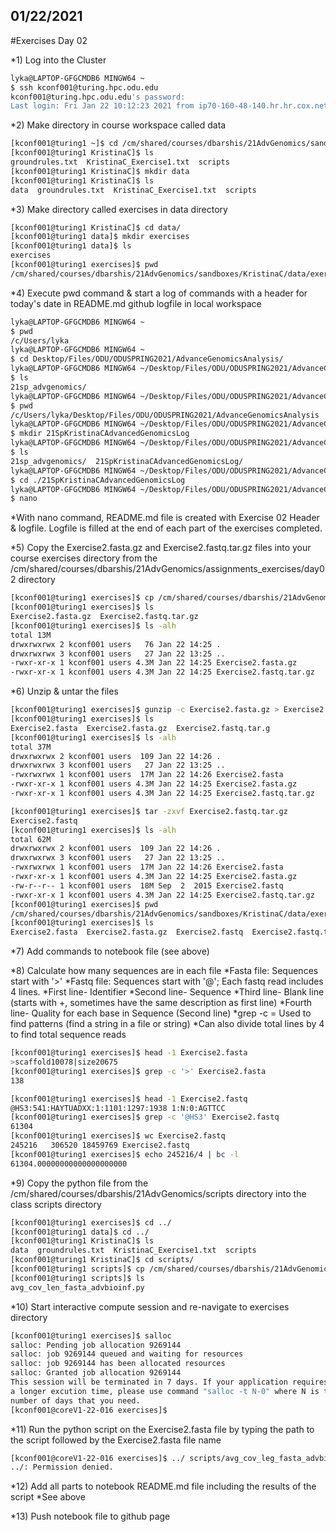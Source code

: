 ## 01/22/2021
#Exercises Day 02

*1) Log into the Cluster
```sh
lyka@LAPTOP-GFGCMDB6 MINGW64 ~
$ ssh kconf001@turing.hpc.odu.edu
kconf001@turing.hpc.odu.edu's password:
Last login: Fri Jan 22 10:12:23 2021 from ip70-160-48-140.hr.hr.cox.net
```

*2) Make directory in course workspace called data
```sh
[kconf001@turing1 ~]$ cd /cm/shared/courses/dbarshis/21AdvGenomics/sandboxes/KristinaC
[kconf001@turing1 KristinaC]$ ls
groundrules.txt  KristinaC_Exercise1.txt  scripts
[kconf001@turing1 KristinaC]$ mkdir data
[kconf001@turing1 KristinaC]$ ls
data  groundrules.txt  KristinaC_Exercise1.txt  scripts
```
 
*3) Make directory called exercises in data directory
```sh
[kconf001@turing1 KristinaC]$ cd data/
[kconf001@turing1 data]$ mkdir exercises
[kconf001@turing1 data]$ ls
exercises 
[kconf001@turing1 exercises]$ pwd
/cm/shared/courses/dbarshis/21AdvGenomics/sandboxes/KristinaC/data/exercises  
```

*4) Execute pwd command & start a log of commands with a header for today's date in README.md github logfile in local workspace
```sh
lyka@LAPTOP-GFGCMDB6 MINGW64 ~
$ pwd        
/c/Users/lyka
lyka@LAPTOP-GFGCMDB6 MINGW64 ~
$ cd Desktop/Files/ODU/ODUSPRING2021/AdvanceGenomicsAnalysis/
lyka@LAPTOP-GFGCMDB6 MINGW64 ~/Desktop/Files/ODU/ODUSPRING2021/AdvanceGenomicsAnalysis (main)
$ ls                                                                                                                             
21sp_advgenomics/
lyka@LAPTOP-GFGCMDB6 MINGW64 ~/Desktop/Files/ODU/ODUSPRING2021/AdvanceGenomicsAnalysis (main)
$ pwd 
/c/Users/lyka/Desktop/Files/ODU/ODUSPRING2021/AdvanceGenomicsAnalysis 
lyka@LAPTOP-GFGCMDB6 MINGW64 ~/Desktop/Files/ODU/ODUSPRING2021/AdvanceGenomicsAnalysis (main)
$ mkdir 21SpKristinaCAdvancedGenomicsLog
lyka@LAPTOP-GFGCMDB6 MINGW64 ~/Desktop/Files/ODU/ODUSPRING2021/AdvanceGenomicsAnalysis
$ ls
21sp_advgenomics/  21SpKristinaCAdvancedGenomicsLog/
lyka@LAPTOP-GFGCMDB6 MINGW64 ~/Desktop/Files/ODU/ODUSPRING2021/AdvanceGenomicsAnalysis
$ cd ./21SpKristinaCAdvancedGenomicsLog
lyka@LAPTOP-GFGCMDB6 MINGW64 ~/Desktop/Files/ODU/ODUSPRING2021/AdvanceGenomicsAnalysis/21SpKristinaCAdvancedGenomicsLog (main)
$ nano     
```

*With nano command, README.md file is created with Exercise 02 Header & logfile.
Logfile is filled at the end of each part of the exercises completed.

*5) Copy the Exercise2.fasta.gz and Exercise2.fastq.tar.gz files into your course exercises directory from the /cm/shared/courses/dbarshis/21AdvGenomics/assignments_exercises/day02 directory
```sh
[kconf001@turing1 exercises]$ cp /cm/shared/courses/dbarshis/21AdvGenomics/assignments_exercises/day02/Exercise2.fast* ./
[kconf001@turing1 exercises]$ ls
Exercise2.fasta.gz  Exercise2.fastq.tar.gz
[kconf001@turing1 exercises]$ ls -alh
total 13M 
drwxrwxrwx 2 kconf001 users   76 Jan 22 14:25 .
drwxrwxrwx 3 kconf001 users   27 Jan 22 13:25 ..
-rwxr-xr-x 1 kconf001 users 4.3M Jan 22 14:25 Exercise2.fasta.gz
-rwxr-xr-x 1 kconf001 users 4.3M Jan 22 14:25 Exercise2.fastq.tar.gz 
```

*6) Unzip & untar the files
```sh
[kconf001@turing1 exercises]$ gunzip -c Exercise2.fasta.gz > Exercise2.fasta
[kconf001@turing1 exercises]$ ls
Exercise2.fasta  Exercise2.fasta.gz  Exercise2.fastq.tar.g
[kconf001@turing1 exercises]$ ls -alh
total 37M
drwxrwxrwx 2 kconf001 users  109 Jan 22 14:26 .
drwxrwxrwx 3 kconf001 users   27 Jan 22 13:25 ..
-rwxrwxrwx 1 kconf001 users  17M Jan 22 14:26 Exercise2.fasta
-rwxr-xr-x 1 kconf001 users 4.3M Jan 22 14:25 Exercise2.fasta.gz
-rwxr-xr-x 1 kconf001 users 4.3M Jan 22 14:25 Exercise2.fastq.tar.gz

[kconf001@turing1 exercises]$ tar -zxvf Exercise2.fastq.tar.gz
Exercise2.fastq
[kconf001@turing1 exercises]$ ls -alh
total 62M
drwxrwxrwx 2 kconf001 users  109 Jan 22 14:26 .                                                                   
drwxrwxrwx 3 kconf001 users   27 Jan 22 13:25 .. 
-rwxrwxrwx 1 kconf001 users  17M Jan 22 14:26 Exercise2.fasta                                                     
-rwxr-xr-x 1 kconf001 users 4.3M Jan 22 14:25 Exercise2.fasta.gz
-rw-r--r-- 1 kconf001 users  18M Sep  2  2015 Exercise2.fastq                                                 
-rwxr-xr-x 1 kconf001 users 4.3M Jan 22 14:25 Exercise2.fastq.tar.gz 
[kconf001@turing1 exercises]$ pwd 
/cm/shared/courses/dbarshis/21AdvGenomics/sandboxes/KristinaC/data/exercises                    
[kconf001@turing1 exercises]$ ls                      
Exercise2.fasta  Exercise2.fasta.gz  Exercise2.fastq  Exercise2.fastq.tar.gz
```

*7) Add commands to notebook file (see above)

*8) Calculate how many sequences are in each file
*Fasta file: Sequences start with '>'
*Fastq file: Sequences start with '@'; Each fastq read includes 4 lines.
*First line- Identifier
*Second line- Sequence
*Third line- Blank line (starts with +, sometimes have the same description as first line)
*Fourth line- Quality for each base in Sequence (Second line)
*grep -c = Used to find patterns (find a string in a file or string)
*Can also divide total lines by 4 to find total sequence reads

```sh 
[kconf001@turing1 exercises]$ head -1 Exercise2.fasta
>scaffold10078|size20675
[kconf001@turing1 exercises]$ grep -c '>' Exercise2.fasta
138

[kconf001@turing1 exercises]$ head -1 Exercise2.fastq
@HS3:541:HAYTUADXX:1:1101:1297:1938 1:N:0:AGTTCC
[kconf001@turing1 exercises]$ grep -c '@HS3' Exercise2.fastq
61304
[kconf001@turing1 exercises]$ wc Exercise2.fastq
245216   306520 18459769 Exercise2.fastq
[kconf001@turing1 exercises]$ echo 245216/4 | bc -l
61304.00000000000000000000  
```

*9) Copy the python file from the /cm/shared/courses/dbarshis/21AdvGenomics/scripts directory into the class scripts directory
```sh
[kconf001@turing1 exercises]$ cd ../
[kconf001@turing1 data]$ cd ../
[kconf001@turing1 KristinaC]$ ls
data  groundrules.txt  KristinaC_Exercise1.txt  scripts
[kconf001@turing1 KristinaC]$ cd scripts/
[kconf001@turing1 scripts]$ cp /cm/shared/courses/dbarshis/21AdvGenomics/scripts/avg_cov_len_fasta_advbioinf.py ../scripts
[kconf001@turing1 scripts]$ ls
avg_cov_len_fasta_advbioinf.py
```

*10) Start interactive compute session and re-navigate to exercises directory
```sh
[kconf001@turing1 exercises]$ salloc
salloc: Pending job allocation 9269144
salloc: job 9269144 queued and waiting for resources
salloc: job 9269144 has been allocated resources
salloc: Granted job allocation 9269144
This session will be terminated in 7 days. If your application requires
a longer excution time, please use command "salloc -t N-0" where N is the
number of days that you need.
[kconf001@coreV1-22-016 exercises]$
```

*11) Run the python script on the Exercise2.fasta file by typing the path to the script followed by the Exercise2.fasta file name
```sh
[kconf001@coreV1-22-016 exercises]$ ../ scripts/avg_cov_leg_fasta_advbioinf.py Exercise2.fasta
../: Permission denied. 
```

*12) Add all parts to notebook README.md file including the results of the script
*See above

*13) Push notebook file to github page
